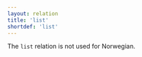```yaml
---
layout: relation
title: 'list'
shortdef: 'list'
---
```


The `list` relation is not used for Norwegian.
